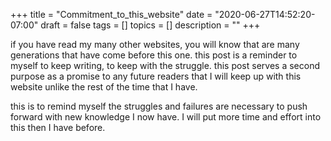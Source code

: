 +++
title = "Commitment_to_this_website"
date = "2020-06-27T14:52:20-07:00"
draft = false
tags = []
topics = []
description = ""
+++


if you have read my many other websites, you will know that are many generations that have come 
before this one. this post is a reminder to myself to keep writing, to keep with the struggle. 
this post serves a second purpose as a promise to any future readers that I will keep up with this 
website unlike the rest of the time that I have. 


this is to remind myself the struggles and failures are necessary to push forward with new knowledge I now have. 
I will put more time and effort into this then I have before. 
